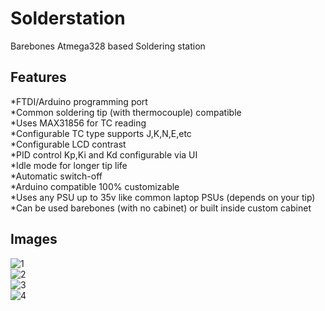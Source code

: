 # Solderstation

Barebones Atmega328 based Soldering station  

## Features  
*FTDI/Arduino programming port     
*Common soldering tip (with thermocouple) compatible  
*Uses MAX31856 for TC reading  
*Configurable TC type supports J,K,N,E,etc  
*Configurable LCD contrast  
*PID control Kp,Ki and Kd configurable via UI  
*Idle mode for longer tip life  
*Automatic switch-off  
*Arduino compatible 100% customizable  
*Uses any PSU up to 35v like common laptop PSUs (depends on your tip)  
*Can be used barebones (with no cabinet) or built inside custom cabinet  



## Images

![1](https://github.com/fngstudios/SolderStation/blob/master/Wiki/Images/1.png)  
![2](https://github.com/fngstudios/SolderStation/blob/master/Wiki/Images/2.png)  
![3](https://github.com/fngstudios/SolderStation/blob/master/Wiki/Images/3.png)  
![4](https://github.com/fngstudios/SolderStation/blob/master/Wiki/Images/4.png)  
